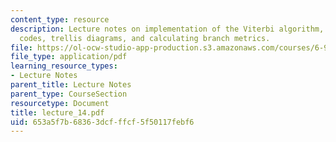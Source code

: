 ```yaml
---
content_type: resource
description: Lecture notes on implementation of the Viterbi algorithm, convolutional
  codes, trellis diagrams, and calculating branch metrics.
file: https://ol-ocw-studio-app-production.s3.amazonaws.com/courses/6-973-communication-system-design-spring-2006/653a5f7b68363dcfffcf5f50117febf6_lecture_14.pdf
file_type: application/pdf
learning_resource_types:
- Lecture Notes
parent_title: Lecture Notes
parent_type: CourseSection
resourcetype: Document
title: lecture_14.pdf
uid: 653a5f7b-6836-3dcf-ffcf-5f50117febf6
---
```

